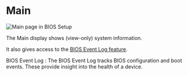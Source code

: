 # Main

![Main page in BIOS Setup](https://cdrt.github.io/mk_docs/ref/bios/settings/thinkpad/img/tp_main.png)

The Main display shows (view-only) system information.

It also gives access to the [BIOS Event Log feature](https://cdrt.github.io/mk_docs/ref/bios/settings/bios_logging.md).

BIOS Event Log
:  The BIOS Event Log tracks BIOS configuration and boot events. These provide insight into the health of a device.
